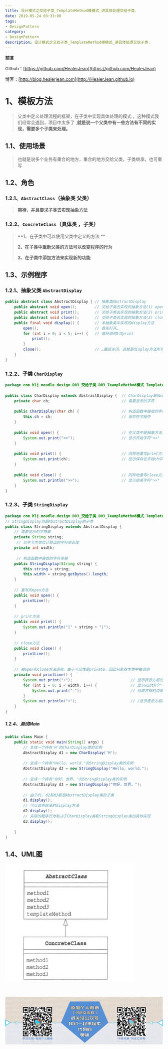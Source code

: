 ```yaml
---
title: 设计模式之交给子类_TemplateMethod模模式_讲具体处理交给子类.
date: 2019-05-24 03:33:00
tags: 
- DesignPattern
category: 
- DesignPattern
description: 设计模式之交给子类_TemplateMethod模模式_讲具体处理交给子类.
---
```




**前言**     

 Github：[https://github.com/HealerJean](https://github.com/HealerJean)         

 博客：[http://blog.healerjean.com](http://HealerJean.github.io)       

# 1、模板方法

> 父类中定义处理流程的框架，在子类中实现具体处理的模式 ，这种模式我们经常会遇到，项目中太多了   ,**就是说一个父类中有一些方法有不同的实现，需要多个子类来处理。** 



## 1.1、使用场景  

> 也就是说多个业务有重合的地方，重合的地方交给父类，子类继承，也可重写



## 1.2、角色

### 1.2.1、`AbstractClass`（抽象类 父类） 

> **期待，并且要求子类去实现抽象方法**     

### 1.2.2、`ConcreteClass`（具体类 ，子类）

> **1、在子类中可以使用父类中定义的方法 **   
>
> **2、在子类中重新父类的方法可以改变程序的行为**   
>
> **3、在子类中添加方法来实现新的功能**    





## 1.3、示例程序

### 1.2.1、抽象父类 `AbstractDisplay`

```java
public abstract class AbstractDisplay { // 抽象类AbstractDisplay
    public abstract void open();        // 交给子类去实现的抽象方法(1) open
    public abstract void print();       // 交给子类去实现的抽象方法(2) print
    public abstract void close();       // 交给子类去实现的抽象方法(3) close
    public final void display() {       // 本抽象类中实现的display方法
        open();                         // 首先打开…
        for (int i = 0; i < 5; i++) {   // 循环调用5次print
            print();                    
        }
        close();                        // …最后关闭。这就是display方法所实现的功能
    }
}
```



### 1.2.2、子类 `CharDisplay`

```java
package com.hlj.moudle.design.D03_交给子类.D03_TeampleMethod模式.TemplateMethod.Sample;

public class CharDisplay extends AbstractDisplay {  // CharDisplay是AbstractDisplay的子类
    private char ch;                                // 需要显示的字符

    public CharDisplay(char ch) {                   // 构造函数中接收的字符被
        this.ch = ch;                               // 保存在字段中
    }

    public void open() {                            // 在父类中是抽象方法，此处重写该方法
        System.out.print("<<");                     // 显示开始字符"<<"
    }

    public void print() {                           // 同样地重写print方法。该方法会在display中被重复调用
        System.out.print(ch);                       // 显示保存在字段ch中的字符
    }

    public void close() {                           // 同样地重写close方法
        System.out.println(">>");                   // 显示结束字符">>"
    }
}

```



### 1.2.3、子类 `StringDisplay`

```java
package com.hlj.moudle.design.D03_交给子类.D03_TeampleMethod模式.TemplateMethod.Sample;
// StringDisplay也是AbstractDisplay的子类
public class StringDisplay extends AbstractDisplay {    
    // 需要显示的字符串
    private String string;                             
     // 以字节为单位计算出的字符串长度
    private int width;                                 

     // 构造函数中接收的字符串被
    public StringDisplay(String string) {              
        this.string = string;                          
        this.width = string.getBytes().length;          
    }

    // 重写的open方法
    public void open() {                                
        printLine();                                   
    }

    // print方法
    public void print() {                               
        System.out.println("|" + string + "|");         
    }

    // close方法
    public void close() {                               
        printLine();                                    
    }

    // 被open和close方法调用。由于可见性是private，因此只能在本类中被调用
    private void printLine() {                          
        System.out.print("+");                          // 显示表示方框的角的"+"
        for (int i = 0; i < width; i++) {               // 显示width个"-"
            System.out.print("-");                      // 组成方框的边框
        }
        System.out.println("+");                        // /显示表示方框的角的"+"
    }
}

```



#####  1.2.4、测试Main

```java
public class Main {
    public static void main(String[] args) {
        // 生成一个持有'H'的CharDisplay类的实例 
        AbstractDisplay d1 = new CharDisplay('H');        
        
        // 生成一个持有"Hello, world."的StringDisplay类的实例 
        AbstractDisplay d2 = new StringDisplay("Hello, world.");  
        
        // 生成一个持有"你好，世界。"的StringDisplay类的实例 
        AbstractDisplay d3 = new StringDisplay("你好，世界。");     
        
        // 由于d1、d2和d3都是AbstractDisplay类的子类
        d1.display();                                     
        // 可以调用继承的display方法
        d2.display();            
        // 实际的程序行为取决于CharDisplay类和StringDisplay类的具体实现
        d3.display();                                               

    }
}

```





## 1.4、UML图

![1558693456672](https://raw.githubusercontent.com/HealerJean/HealerJean.github.io/master/blogImages/1558693456672.png)

 





​       


![](https://raw.githubusercontent.com/HealerJean/HealerJean.github.io/master/assets/img/artical_bottom.jpg)



<!-- Gitalk 评论 start  -->

<link rel="stylesheet" href="https://unpkg.com/gitalk/dist/gitalk.css">

<script src="https://unpkg.com/gitalk@latest/dist/gitalk.min.js"></script> 
<div id="gitalk-container"></div>    
 <script type="text/javascript">
    var gitalk = new Gitalk({
		clientID: `1d164cd85549874d0e3a`,
		clientSecret: `527c3d223d1e6608953e835b547061037d140355`,
		repo: `HealerJean.github.io`,
		owner: 'HealerJean',
		admin: ['HealerJean'],
		id: 'lYG9eMgaxPQWyTAr',
    });
    gitalk.render('gitalk-container');
</script> 


<!-- Gitalk end -->

